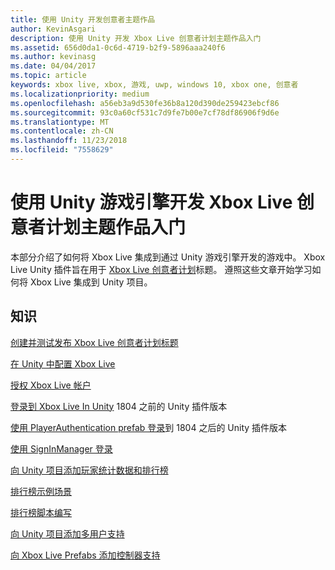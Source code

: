 ```yaml
---
title: 使用 Unity 开发创意者主题作品
author: KevinAsgari
description: 使用 Unity 开发 Xbox Live 创意者计划主题作品入门
ms.assetid: 656d0da1-0c6d-4719-b2f9-5896aaa240f6
ms.author: kevinasg
ms.date: 04/04/2017
ms.topic: article
keywords: xbox live, xbox, 游戏, uwp, windows 10, xbox one, 创意者
ms.localizationpriority: medium
ms.openlocfilehash: a56eb3a9d530fe36b8a120d390de259423ebcf86
ms.sourcegitcommit: 93c0a60cf531c7d9fe7b00e7cf78df86906f9d6e
ms.translationtype: MT
ms.contentlocale: zh-CN
ms.lasthandoff: 11/23/2018
ms.locfileid: "7558629"
---
```

# <a name="get-started-developing-an-xbox-live-creators-program-title-with-the-unity-game-engine"></a>使用 Unity 游戏引擎开发 Xbox Live 创意者计划主题作品入门

本部分介绍了如何将 Xbox Live 集成到通过 Unity 游戏引擎开发的游戏中。 Xbox Live Unity 插件旨在用于 [Xbox Live 创意者计划](../developer-program-overview.md#xbox-live-creators-program)标题。 遵照这些文章开始学习如何将 Xbox Live 集成到 Unity 项目。

## <a name="knowledge"></a>知识

[创建并测试发布 Xbox Live 创意者计划标题](create-and-test-a-new-creators-title.md)

[在 Unity 中配置 Xbox Live](configure-xbox-live-in-unity.md)

[授权 Xbox Live 帐户](authorize-xbox-live-accounts.md)

[登录到 Xbox Live In Unity](unity-prefabs-and-sign-in.md) 1804 之前的 Unity 插件版本

[使用 PlayerAuthentication prefab 登录](playerauthentication-prefab-sign-in.md)到 1804 之后的 Unity 插件版本

[使用 SignInManager 登录](sign-in-manager.md)

[向 Unity 项目添加玩家统计数据和排行榜](add-stats-and-leaderboards-in-unity.md)

[排行榜示例场景](setup-leaderboard-example-scene.md)

[排行榜脚本编写](unity-leaderboard-from-scratch.md)

[向 Unity 项目添加多用户支持](add-multi-user-support.md)

[向 Xbox Live Prefabs 添加控制器支持](add-controller-support-to-xbox-live-prefabs.md)
